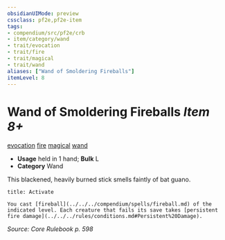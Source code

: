 ```yaml
---
obsidianUIMode: preview
cssclass: pf2e,pf2e-item
tags:
- compendium/src/pf2e/crb
- item/category/wand
- trait/evocation
- trait/fire
- trait/magical
- trait/wand
aliases: ["Wand of Smoldering Fireballs"]
itemLevel: 8
---
```

# Wand of Smoldering Fireballs *Item 8+*  
[evocation](../../../rules/traits/evocation.md)  [fire](../../../rules/traits/fire.md)  [magical](../../../rules/traits/magical.md)  [wand](../../../rules/traits/wand.md)  

- **Usage** held in 1 hand; **Bulk** L
- **Category** Wand

This blackened, heavily burned stick smells faintly of bat guano.

```ad-embed-ability
title: Activate

You cast [fireball](../../../compendium/spells/fireball.md) of the indicated level. Each creature that fails its save takes [persistent fire damage](../../../rules/conditions.md#Persistent%20Damage).
```

*Source: Core Rulebook p. 598*
